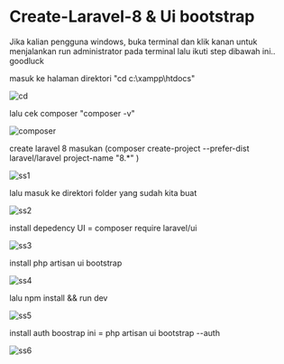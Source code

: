 # Create-Laravel-8 & Ui bootstrap

Jika kalian pengguna windows, buka terminal dan klik kanan untuk menjalankan run administrator pada terminal
lalu ikuti step dibawah ini.. goodluck

masuk ke halaman direktori "cd c:\xampp\htdocs"

![cd](https://github.com/user-attachments/assets/db44c855-bda0-4447-98bc-ceb44a7c0f49)

lalu cek composer "composer -v"

![composer](https://github.com/user-attachments/assets/5ac02046-f9af-4ad6-8756-53a4cb3e81f4)

create laravel 8 masukan (composer create-project --prefer-dist laravel/laravel project-name "8.*" )

![ss1](https://github.com/user-attachments/assets/a89a1826-522b-49b7-acc4-3dd74f78e2ac)

lalu masuk ke direktori folder yang sudah kita buat

![ss2](https://github.com/user-attachments/assets/07e50d7f-f82b-4228-bf18-cfce707415e2)

install depedency UI = composer require laravel/ui

![ss3](https://github.com/user-attachments/assets/1c7802ba-62e9-4fdd-b249-3d6247e2a525)

 install php artisan ui bootstrap

![ss4](https://github.com/user-attachments/assets/c6f73684-e9cc-4cbd-9870-471ad57cde45)

lalu npm install && run dev

![ss5](https://github.com/user-attachments/assets/213941fa-8930-4daf-b474-81990258007f)

install auth boostrap ini =  php artisan ui bootstrap --auth

![ss6](https://github.com/user-attachments/assets/dfbfbdec-8d9a-48bd-ab48-7ee273a5c2e5)
